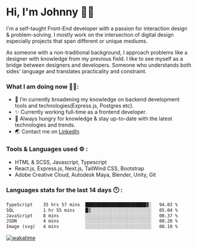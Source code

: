 # Hi, I'm Johnny 👋🧑‍

I'm a self-taught Front-End developer with a passion for interaction design & problem-solving. I mostly work on the intersection of digital design especially projects that span different or unique mediums.

As someone with a non-traditional background, I approach problems like a designer with knowledge from my previous field. I like to see myself as a bridge between designers and developers. Someone who understands both sides' language and translates practicality and constraint.

### What I am doing now 🧑‍💻:

- 🔭 I’m currently broadening my knowledge on backend development tools and technologies(Express.js, Postgres etc).
- ✨ Currently working full-time as a frontend developer.
- 📖 Always hungry for knowledge & stay up-to-date with the latest technologies and trends.
- 🌏 Contact me on [LinkedIn](https://www.linkedin.com/in/johchai/)

### Tools & Languages used ⚙️ :

- HTML & SCSS, Javascript, Typescript
- React.js, Express.js, Next.js, TailWind CSS, Bootstrap
- Adobe Creative Cloud, Autodesk Maya, Blender, Unity, Git

### Languages stats for the last 14 days 🕛 :

<!--START_SECTION:waka-->

```txt
TypeScript    35 hrs 57 mins  ███████████████████████▓░   94.03 %
SQL           1 hr 55 mins    █▒░░░░░░░░░░░░░░░░░░░░░░░   05.04 %
JavaScript    8 mins          ░░░░░░░░░░░░░░░░░░░░░░░░░   00.37 %
JSON          4 mins          ░░░░░░░░░░░░░░░░░░░░░░░░░   00.20 %
Image (svg)   4 mins          ░░░░░░░░░░░░░░░░░░░░░░░░░   00.19 %
```

<!--END_SECTION:waka-->

[![wakatime](https://wakatime.com/badge/user/0cd14e89-b357-451d-b5c1-4a79286fb5a6.svg)](https://wakatime.com/@0cd14e89-b357-451d-b5c1-4a79286fb5a6)
